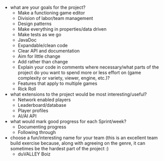 - what are your goals for the project?
    - Make a functioning game editor
    - Division of labor/team management
    - Design patterns
    - Make everything in properties/data driven
    - Make tests as we go
    - JavaDoc
    - Expandable/clean code
    - Clear API and documentation
    - Aim for little change
    - Add rather than change
    - Explain your code in comments where necessary/what parts of the project do you want to spend
      more or less effort on (game complexity or variety, viewer, engine, etc.)?
    - Features that apply to multiple games
    - Rick Roll
- what extensions to the project would be most interesting/useful?
    - Network enabled players
    - Leaderboard/database
    - Player profiles
    - AI/AI API
- what would mark good progress for each Sprint/week?
    - Documenting progress
    - Following through
- choose a fun/interesting name for your team (this is an excellent team build exercise because,
  along with agreeing on the genre, it can sometimes be the hardest part of the project :)
    - duVALLEY Boiz

